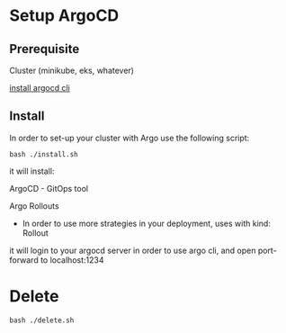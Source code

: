 # Setup ArgoCD

## Prerequisite

Cluster (minikube, eks, whatever)

[install argocd cli](https://argo-cd.readthedocs.io/en/stable/cli_installation/) 


## Install 
In order to set-up your cluster with Argo use the following script:

```
bash ./install.sh
```

it will install:

ArgoCD - GitOps tool

Argo Rollouts

* In order to use more strategies in your deployment, uses with kind: Rollout

it will login to your argocd server in order to use argo cli, and open port-forward to localhost:1234



# Delete

```
bash ./delete.sh
```
